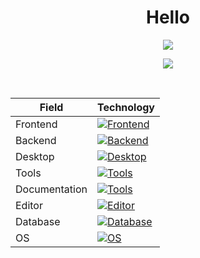 <h1 align="center">Hello</h1>

<!-- Summary -->
<p align="center">
	<a href="https://github.com/anuraghazra/github-readme-stats">
		<img src="https://github-readme-stats.vercel.app/api?username=alexxGmZ&count_private=true&theme=tokyonight&show_icons=true">
	</a>
</p>

<!-- Top languages -->
<p align="center">
	<a href="https://github.com/anuraghazra/github-readme-stats">
		<img src="https://github-readme-stats.vercel.app/api/top-langs/?username=alexxGmZ&layout=compact&theme=tokyonight&langs_count=10">
	</a>
</p>

<br>


| Field         | Technology                                                                                       |
|-------------- | ------------------------------------------------------------------------------------------------ |
| Frontend      | [![Frontend](https://skillicons.dev/icons?i=tailwind,bootstrap,js,html)](https://skillicons.dev) |
| Backend       | [![Backend](https://skillicons.dev/icons?i=bash,express,go,lua,nodejs)](https://skillicons.dev)  |
| Desktop       | [![Desktop](https://skillicons.dev/icons?i=electron)](https://skillicons.dev)                    |
| Tools         | [![Tools](https://skillicons.dev/icons?i=git,github)](https://skillicons.dev)                    |
| Documentation | [![Tools](https://skillicons.dev/icons?i=markdown)](https://skillicons.dev)                      |
| Editor        | [![Editor](https://skillicons.dev/icons?i=vim,neovim,sublime)](https://skillicons.dev)           |
| Database      | [![Database](https://skillicons.dev/icons?i=mysql,postgres)](https://skillicons.dev)             |
| OS            | [![OS](https://skillicons.dev/icons?i=linux,mint)](https://skillicons.dev)                       |

